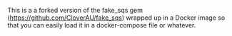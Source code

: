 This is a a forked version of the fake_sqs gem (https://github.com/CloverAU/fake_sqs) wrapped up in a Docker image so that you can easily load it in a docker-compose file or whatever.
